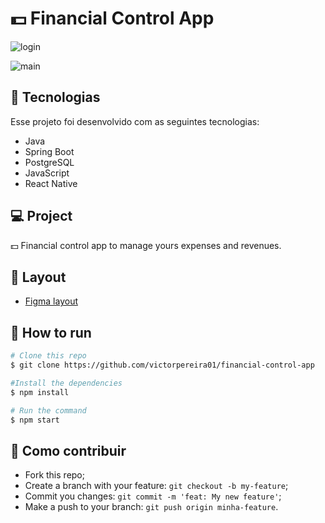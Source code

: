 # 💵 Financial Control App

![login](https://user-images.githubusercontent.com/55858659/94064375-fc32f400-fdbf-11ea-8212-5c4607573582.png)

![main](https://user-images.githubusercontent.com/55858659/94064377-fdfcb780-fdbf-11ea-8756-0926c015ccbd.png)


## 🚀 Tecnologias

Esse projeto foi desenvolvido com as seguintes tecnologias:

- Java
- Spring Boot
- PostgreSQL
- JavaScript
- React Native

## 💻 Project

💵 Financial control app to manage yours expenses and revenues.

## 🔖 Layout

- [Figma layout](https://www.figma.com/file/BzKGYQPQcPLivk6BCrwBKy/Untitled?node-id=0%3A1)


## 🏃 How to run

```bash
# Clone this repo
$ git clone https://github.com/victorpereira01/financial-control-app

#Install the dependencies
$ npm install

# Run the command
$ npm start 
```

## 🤔 Como contribuir

- Fork this repo;
- Create a branch with your feature: `git checkout -b my-feature`;
- Commit you changes: `git commit -m 'feat: My new feature'`;
- Make a push to your branch: `git push origin minha-feature`.

